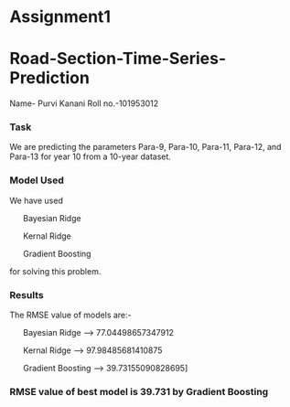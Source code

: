 # Assignment1

# Road-Section-Time-Series-Prediction

Name- Purvi Kanani
Roll no.-101953012
### Task
We are predicting the parameters Para-9, Para-10, Para-11, Para-12, and Para-13 for year 10 from a 10-year dataset.

### Model Used
We have used 
<ul>Bayesian Ridge</ul>
<ul>Kernal Ridge</ul>
<ul>Gradient Boosting</ul>
for solving this problem.

### Results
The RMSE value of models are:-
<ol>Bayesian Ridge    --> 77.04498657347912</ol>
<ol>Kernal Ridge      --> 97.98485681410875</ol>
<ol>Gradient Boosting --> 39.73155090828695]</ol>

### RMSE value of best model is 39.731 by Gradient Boosting
